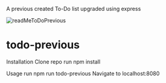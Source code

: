 A previous created To-Do list upgraded using express

![readMeToDoPrevious](https://user-images.githubusercontent.com/78241661/113375291-13d5d100-933d-11eb-84d6-9854cc8f80e8.jpg)


# todo-previous

Installation
Clone repo
run npm install

Usage
run npm run todo-previous
Navigate to localhost:8080
